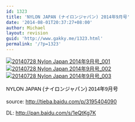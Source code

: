 ```yaml
---
id: 1323
title: 'NYLON JAPAN (ナイロンジャパン) 2014年9月号'
date: '2014-08-01T20:37:27+08:00'
author: Michael
layout: revision
guid: 'http://www.gakky.me/1323.html'
permalink: '/?p=1323'
---
```


[![20140728 Nylon Japan 2014年9月号_001](http://www.yui-aragaki.org/wp-content/uploads/2014/08/20140728-Nylon-Japan-2014年9月号_001.jpg)](http://www.yui-aragaki.org/wp-content/uploads/2014/08/20140728-Nylon-Japan-2014年9月号_001.jpg) [![20140728 Nylon Japan 2014年9月号_002](http://www.yui-aragaki.org/wp-content/uploads/2014/08/20140728-Nylon-Japan-2014年9月号_002.jpg)](http://www.yui-aragaki.org/wp-content/uploads/2014/08/20140728-Nylon-Japan-2014年9月号_002.jpg) [![20140728 Nylon Japan 2014年9月号_003](http://www.yui-aragaki.org/wp-content/uploads/2014/08/20140728-Nylon-Japan-2014年9月号_003.jpg)](http://www.yui-aragaki.org/wp-content/uploads/2014/08/20140728-Nylon-Japan-2014年9月号_003.jpg)

<span style="font: 14px/24px Arial, 宋体; color: #000000; text-transform: none; text-indent: 0px; letter-spacing: normal; word-spacing: 0px; float: none; display: inline !important; white-space: normal; background-color: #ffffff; -webkit-text-stroke-width: 0px;">NYLON JAPAN (ナイロンジャパン) 2014年9月号</span>

source: <http://tieba.baidu.com/p/3195404090>

DL: <http://pan.baidu.com/s/1eQtKg7K>